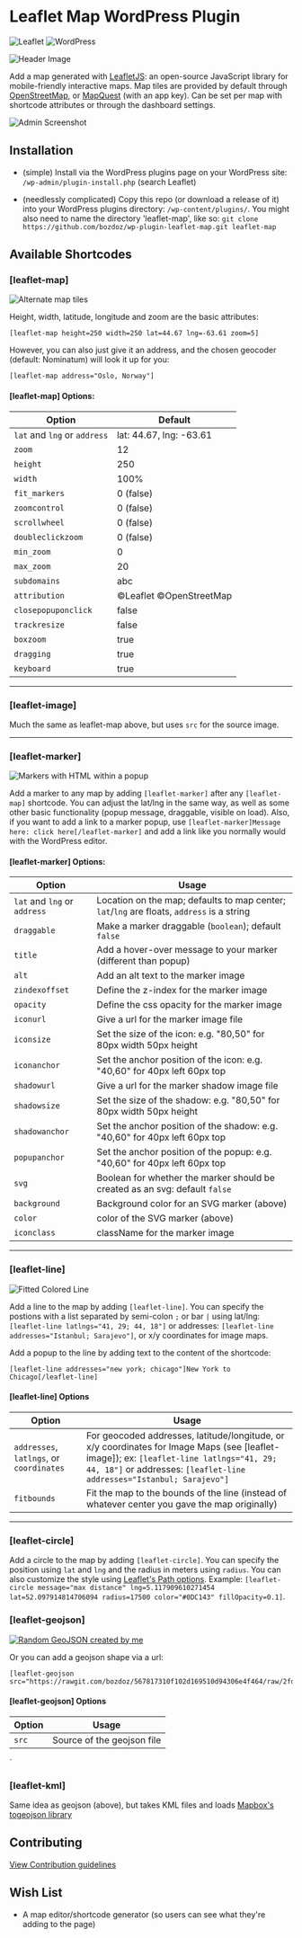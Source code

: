 Leaflet Map WordPress Plugin
========

![Leaflet](https://img.shields.io/badge/leaflet-1.3.4-green.svg?style=flat)
![WordPress](https://img.shields.io/badge/wordpress-4.9.7-green.svg?style=flat)

![Header Image](https://ps.w.org/leaflet-map/assets/banner-1544x500.png?rev=1693083)

Add a map generated with [LeafletJS](http://leafletjs.com/): an open-source JavaScript library for mobile-friendly interactive maps. Map tiles are provided by default through [OpenStreetMap](http://www.openstreetmap.org/), or [MapQuest](https://www.mapquest.ca/) (with an app key).  Can be set per map with shortcode attributes or through the dashboard settings.

![Admin Screenshot](https://imgur.com/W4BGTif.jpg)

Installation
------------

* (simple) Install via the WordPress plugins page on your WordPress site: `/wp-admin/plugin-install.php` (search Leaflet)

* (needlessly complicated) Copy this repo (or download a release of it) into your WordPress plugins directory: `/wp-content/plugins/`. You might also need to name the directory 'leaflet-map', like so: `git clone https://github.com/bozdoz/wp-plugin-leaflet-map.git leaflet-map`


Available Shortcodes
--------------------

### [leaflet-map]

![Alternate map tiles](https://imgur.com/oURcNiX.jpg)

Height, width, latitude, longitude and zoom are the basic attributes: 

```
[leaflet-map height=250 width=250 lat=44.67 lng=-63.61 zoom=5]
```

However, you can also just give it an address, and the chosen geocoder (default: Nominatum) will look it up for you:

```
[leaflet-map address="Oslo, Norway"]
```

#### [leaflet-map] Options:

Option | Default
--- | ---
`lat` and `lng` or `address` | lat: 44.67, lng: -63.61
`zoom` | 12
`height` | 250
`width` | 100%
`fit_markers` | 0 (false)
`zoomcontrol` | 0 (false)
`scrollwheel` | 0 (false)
`doubleclickzoom` | 0 (false)
`min_zoom` | 0
`max_zoom` | 20
`subdomains` | abc
`attribution` | ©Leaflet ©OpenStreetMap
`closepopuponclick` | false
`trackresize` | false
`boxzoom` | true
`dragging` | true
`keyboard` | true

---

### [leaflet-image]

Much the same as leaflet-map above, but uses `src` for the source image.

---

### [leaflet-marker]

![Markers with HTML within a popup](https://imgur.com/ap38lwe.jpg)

Add a marker to any map by adding `[leaflet-marker]` after any `[leaflet-map]` shortcode.  You can adjust the lat/lng in the same way, as well as some other basic functionality (popup message, draggable, visible on load).  Also, if you want to add a link to a marker popup, use `[leaflet-marker]Message here: click here[/leaflet-marker]` and add a link like you normally would with the WordPress editor.

#### [leaflet-marker] Options:

Option | Usage
--- | ---
`lat` and `lng` or `address` | Location on the map; defaults to map center; `lat`/`lng` are floats, `address` is a string
`draggable` | Make a marker draggable (`boolean`); default `false`
`title` | Add a hover-over message to your marker (different than popup)
`alt` | Add an alt text to the marker image
`zindexoffset` | Define the z-index for the marker image
`opacity` | Define the css opacity for the marker image
`iconurl` | Give a url for the marker image file
`iconsize` | Set the size of the icon: e.g. "80,50" for 80px width 50px height 
`iconanchor` | Set the anchor position of the icon: e.g. "40,60" for 40px left 60px top
`shadowurl` | Give a url for the marker shadow image file
`shadowsize` | Set the size of the shadow: e.g. "80,50" for 80px width 50px height 
`shadowanchor` | Set the anchor position of the shadow: e.g. "40,60" for 40px left 60px top
`popupanchor` | Set the anchor position of the popup: e.g. "40,60" for 40px left 60px top
`svg` | Boolean for whether the marker should be created as an svg: default `false`
`background` | Background color for an SVG marker (above)
`color` | color of the SVG marker (above)
`iconclass` | className for the marker image

---

### [leaflet-line]

![Fitted Colored Line](https://imgur.com/dixNDtF.jpg)

Add a line to the map by adding `[leaflet-line]`. You can specify the postions with a list separated by semi-colon `;` or bar `|` using lat/lng: `[leaflet-line latlngs="41, 29; 44, 18"]` or addresses: `[leaflet-line addresses="Istanbul; Sarajevo"]`, or x/y coordinates for image maps.

Add a popup to the line by adding text to the content of the shortcode: 

`[leaflet-line addresses="new york; chicago"]New York to Chicago[/leaflet-line]`

#### [leaflet-line] Options

Option | Usage
--- | ---
`addresses`, `latlngs`, or `coordinates` | For geocoded addresses, latitude/longitude, or x/y coordinates for Image Maps (see [leaflet-image]); ex: `[leaflet-line latlngs="41, 29; 44, 18"]` or addresses: `[leaflet-line addresses="Istanbul; Sarajevo"]`
`fitbounds` | Fit the map to the bounds of the line (instead of whatever center you gave the map originally)

---
### [leaflet-circle]

Add a circle to the map by adding `[leaflet-circle]`. You can specify the position using `lat` and `lng` and the radius in meters using `radius`. You can also customize the style using [Leaflet's Path options](https://leafletjs.com/reference-1.3.4.html#path-option). Example: `[leaflet-circle message="max distance" lng=5.117909610271454 lat=52.097914814706094 radius=17500 color="#0DC143" fillOpacity=0.1]`.

### [leaflet-geojson]

[![Random GeoJSON created by me](https://imgur.com/fJktgtI.jpg)](https://gist.github.com/bozdoz/064a7101b95a324e8852fe9381ab9a18)

Or you can add a geojson shape via a url: 

```
[leaflet-geojson src="https://rawgit.com/bozdoz/567817310f102d169510d94306e4f464/raw/2fdb48dafafd4c8304ff051f49d9de03afb1718b/map.geojson"]
```

#### [leaflet-geojson] Options

Option | Usage
--- | ---
`src` | Source of the geojson file
`

### [leaflet-kml]

Same idea as geojson (above), but takes KML files and loads [Mapbox's togeojson library](https://github.com/mapbox/togeojson)

Contributing
-------------

[View Contribution guidelines](https://github.com/bozdoz/wp-plugin-leaflet-map/blob/master/CONTRIBUTING.md)

Wish List
---------

* A map editor/shortcode generator (so users can see what they're adding to the page)
